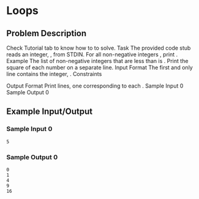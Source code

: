 # Loops

## Problem Description
Check Tutorial tab to know how to to solve.
Task 
The provided code stub reads an integer, , from STDIN. For all non-negative integers , print .
Example
The list of non-negative integers that are less than  is .  Print the square of each number on a separate line.
Input Format
The first and only line contains the integer, .
Constraints

Output Format
Print  lines, one corresponding to each .
Sample Input 0
Sample Output 0

## Example Input/Output
### Sample Input 0
```
5
```
### Sample Output 0
```
0
1
4
9
16
```
